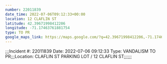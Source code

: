 ```yaml
---
number: 22011839
date_time: 2022-07-06T09:12:33+00:00
location: 12 CLAFLIN ST
latitude: 42.39671998412206
longitude: -71.17463761881754
type: TO PR
google_maps_link: https://maps.google.com/?q=42.39671998412206,-71.17463761881754
---
```


;;;Incident #: 22011839  Date: 2022-07-06 09:12:33   Type: VANDALISM TO PR;;;Location: CLAFLIN ST PARKING LOT / 12 CLAFLIN ST;;;;;;
